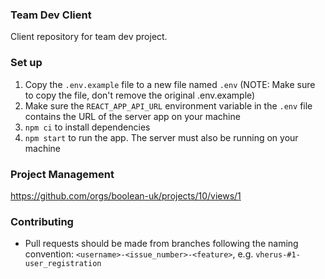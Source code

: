 ### Team Dev Client

Client repository for team dev project.

### Set up

1. Copy the `.env.example` file to a new file named `.env` (NOTE: Make sure to
   copy the file, don't remove the original .env.example)
2. Make sure the `REACT_APP_API_URL` environment variable in the `.env` file
   contains the URL of the server app on your machine
3. `npm ci` to install dependencies
4. `npm start` to run the app. The server must also be running on your machine

### Project Management

https://github.com/orgs/boolean-uk/projects/10/views/1

### Contributing

- Pull requests should be made from branches following the naming convention:
  `<username>-<issue_number>-<feature>`, e.g. `vherus-#1-user_registration`
